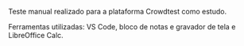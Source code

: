 Teste manual realizado para a plataforma Crowdtest como estudo.

Ferramentas utilizadas: VS Code, bloco de notas e gravador de tela
e LibreOffice Calc.
